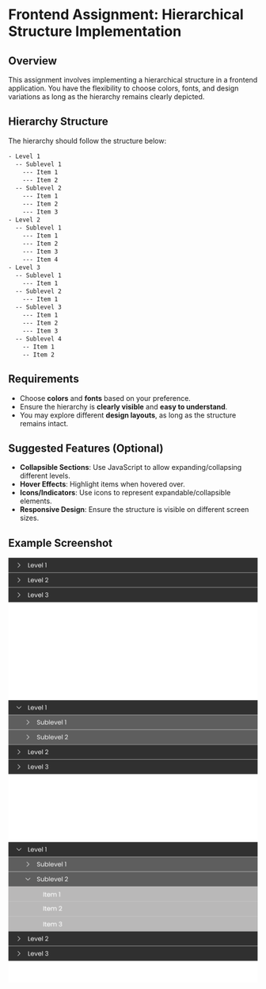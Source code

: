 # Frontend Assignment: Hierarchical Structure Implementation

## Overview
This assignment involves implementing a hierarchical structure in a frontend application. You have the flexibility to choose colors, fonts, and design variations as long as the hierarchy remains clearly depicted.

## Hierarchy Structure
The hierarchy should follow the structure below:

```
- Level 1
  -- Sublevel 1
    --- Item 1
    --- Item 2
  -- Sublevel 2
    --- Item 1
    --- Item 2
    --- Item 3
- Level 2
  -- Sublevel 1
    --- Item 1
    --- Item 2
    --- Item 3
    --- Item 4
- Level 3
  -- Sublevel 1
    --- Item 1
  -- Sublevel 2
    --- Item 1
  -- Sublevel 3
    --- Item 1
    --- Item 2
    --- Item 3
  -- Sublevel 4
    -- Item 1
    -- Item 2
```

## Requirements
- Choose **colors** and **fonts** based on your preference.
- Ensure the hierarchy is **clearly visible** and **easy to understand**.
- You may explore different **design layouts**, as long as the structure remains intact.

## Suggested Features (Optional)
- **Collapsible Sections**: Use JavaScript to allow expanding/collapsing different levels.
- **Hover Effects**: Highlight items when hovered over.
- **Icons/Indicators**: Use icons to represent expandable/collapsible elements.
- **Responsive Design**: Ensure the structure is visible on different screen sizes.

## Example Screenshot
![Level](./assets/level.png)
![Sublevel](./assets/sublevel.png)
![item](./assets/item.png)




